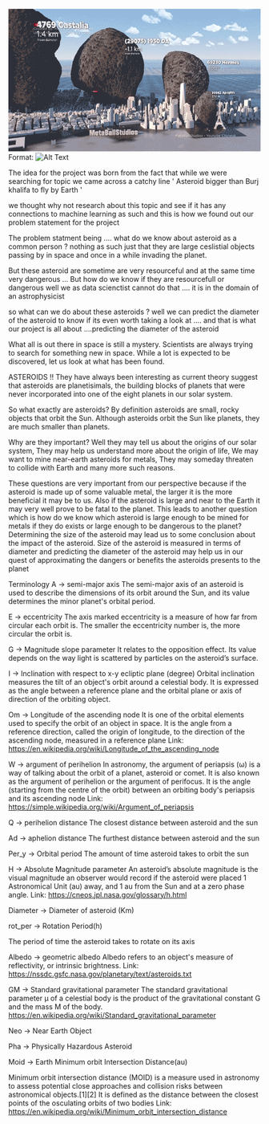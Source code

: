 ![GitHub Logo](123.png)
Format: ![Alt Text](url)

The idea for the project was born from the fact that while we were searching for topic we came across a catchy line 
' Asteroid bigger than Burj khalifa to fly by Earth ' 

we thought why not research about this topic and see if it has any connections to machine learning as such 
and this is how we found out our problem statement for the project 

The problem statment being ....
what do we know about asteroid as a common person ?
nothing as such just that they are large ceslistial objects passing by in space and once in a while invading the planet.

But these asteroid are sometime are very resourceful and at the same time very dangerous ... 
But how do we know if they are resourcefull or dangerous 
well we as data scienctist cannot do that .... it is in the domain of an astrophysicist

so what can we do about these asteroids ?
well we can predict the diameter of the asteroid to know if its even worth taking a look at ....
and that is what our project is all about ....predicting the diameter of the asteroid 

What all is out there in space is still a mystery. Scientists are always trying to search for something new in space. While a lot is expected to be discovered, let us look at what has been found.

ASTEROIDS !!
They have always been interesting as current theory suggest that asteroids are planetisimals, the building blocks of planets that were never incorporated into one of the eight planets in our solar system.

So what exactly are asteroids?
By definition asteroids are small, rocky objects that orbit the Sun. Although asteroids orbit the Sun like planets, they are much smaller than planets.

Why are they important?
Well they may tell us about the origins of our solar system, They may help us understand more about the origin of life, We may want to mine near-earth asteroids for metals, They may someday threaten to collide with Earth and many more such reasons.

These questions are very important from our perspective because if the asteroid is made up of some valuable metal, the larger it is the more beneficial it may be to us. Also if the asteroid is large and near to the Earth it may very well prove to be fatal to the planet. This leads to another question which is how do we know which asteroid is large enough to be mined for metals if they do exists or large enough to be dangerous to the planet? Determining the size of the asteroid may lead us to some conclusion about the impact of the asteroid. Size of the asteroid is measured in terms of diameter and predicting the diameter of the asteroid may help us in our quest of approximating the dangers or benefits the asteroids presents to the planet

Terminology
A -> semi-major axis
The semi-major axis of an asteroid is used to describe the dimensions of its orbit around the Sun, and its value determines the minor planet's orbital period.

E -> eccentricity
The axis marked eccentricity is a measure of how far from circular each orbit is. The smaller the eccentricity number is, the more circular the orbit is.

G -> Magnitude slope parameter
It relates to the opposition effect. Its value depends on the way light is scattered by particles on the asteroid’s surface.

I -> Inclination with respect to x-y ecliptic plane (degree)
Orbital inclination measures the tilt of an object's orbit around a celestial body. It is expressed as the angle between a reference plane and the orbital plane or axis of direction of the orbiting object.

Om -> Longitude of the ascending node
It is one of the orbital elements used to specify the orbit of an object in space. It is the angle from a reference direction, called the origin of longitude, to the direction of the ascending node, measured in a reference plane Link: https://en.wikipedia.org/wiki/Longitude_of_the_ascending_node

W -> argument of perihelion
In astronomy, the argument of periapsis (ω) is a way of talking about the orbit of a planet, asteroid or comet. It is also known as the argument of perihelion or the argument of perifocus. It is the angle (starting from the centre of the orbit) between an orbiting body's periapsis and its ascending node Link: https://simple.wikipedia.org/wiki/Argument_of_periapsis

Q -> perihelion distance
The closest distance between asteroid and the sun

Ad -> aphelion distance
The furthest distance between asteroid and the sun

Per_y -> Orbital period
The amount of time asteroid takes to orbit the sun

H -> Absolute Magnitude parameter
An asteroid’s absolute magnitude is the visual magnitude an observer would record if the asteroid were placed 1 Astronomical Unit (au) away, and 1 au from the Sun and at a zero phase angle. Link: https://cneos.jpl.nasa.gov/glossary/h.html

Diameter -> Diameter of asteroid (Km)

rot_per -> Rotation Period(h)

The period of time the asteroid takes to rotate on its axis

Albedo -> geometric albedo
Albedo refers to an object's measure of reflectivity, or intrinsic brightness. Link: https://nssdc.gsfc.nasa.gov/planetary/text/asteroids.txt

GM -> Standard gravitational parameter
The standard gravitational parameter μ of a celestial body is the product of the gravitational constant G and the mass M of the body. https://en.wikipedia.org/wiki/Standard_gravitational_parameter

Neo -> Near Earth Object

Pha -> Physically Hazardous Asteroid

Moid -> Earth Minimum orbit Intersection Distance(au)

Minimum orbit intersection distance (MOID) is a measure used in astronomy to assess potential close approaches and collision risks between astronomical objects.[1][2] It is defined as the distance between the closest points of the osculating orbits of two bodies Link: https://en.wikipedia.org/wiki/Minimum_orbit_intersection_distance
